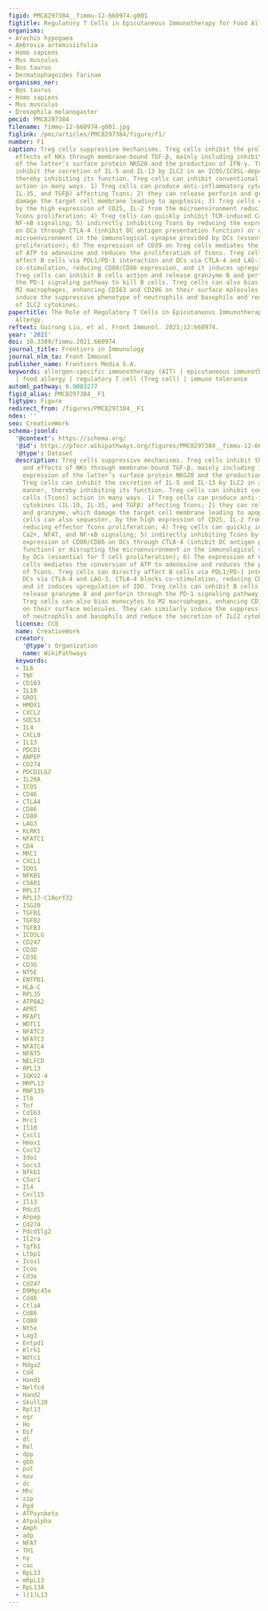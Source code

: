 ```yaml
---
figid: PMC8297384__fimmu-12-660974-g001
figtitle: Regulatory T Cells in Epicutaneous Immunotherapy for Food Allergy
organisms:
- Arachis hypogaea
- Ambrosia artemisiifolia
- Homo sapiens
- Mus musculus
- Bos taurus
- Dermatophagoides farinae
organisms_ner:
- Bos taurus
- Homo sapiens
- Mus musculus
- Drosophila melanogaster
pmcid: PMC8297384
filename: fimmu-12-660974-g001.jpg
figlink: /pmc/articles/PMC8297384/figure/f1/
number: F1
caption: Treg cells suppressive mechanisms. Treg cells inhibit the proliferation and
  effects of NKs through membrane-bound TGF-β, mainly including inhibiting the expression
  of the latter’s surface protein NKG20 and the production of IFN-γ. Treg cells can
  inhibit the secretion of IL-5 and IL-13 by ILC2 in an ICOS/ICOSL-dependent manner,
  thereby inhibiting its function. Treg cells can inhibit conventional T cells (Tcons)
  action in many ways. 1) Treg cells can produce anti-inflammatory cytokines (IL-10,
  IL-35, and TGFβ) affecting Tcons; 2) they can release perforin and granzyme, which
  damage the target cell membrane leading to apoptosis; 3) Treg cells can also sequester,
  by the high expression of CD25, IL-2 from the microenvironment reducing effector
  Tcons proliferation; 4) Treg cells can quickly inhibit TCR-induced Ca2+, NFAT, and
  NF-κB signaling; 5) indirectly inhibiting Tcons by reducing the expression of CD80/CD86
  on DCs through CTLA-4 (inhibit DC antigen presentation function) or disrupting the
  microenvironment in the immunological synapse provided by DCs (essential for T cell
  proliferation); 6) The expression of CD39 on Treg cells mediates the conversion
  of ATP to adenosine and reduces the proliferation of Tcons. Treg cells can directly
  affect B cells via PDL1/PD-1 interaction and DCs via CTLA-4 and LAG-3. CTLA-4 blocks
  co-stimulation, reducing CD80/CD86 expression, and it induces upregulation of IDO.
  Treg cells can inhibit B cells action and release granzyme B and perforin through
  the PD-1 signaling pathway to kill B cells. Treg cells can also bias monocytes to
  M2 macrophages, enhancing CD163 and CD206 on their surface molecules. They can similarly
  induce the suppressive phenotype of neutrophils and basophils and reduce the secretion
  of ILC2 cytokines.
papertitle: The Role of Regulatory T Cells in Epicutaneous Immunotherapy for Food
  Allergy.
reftext: Guirong Liu, et al. Front Immunol. 2021;12:660974.
year: '2021'
doi: 10.3389/fimmu.2021.660974
journal_title: Frontiers in Immunology
journal_nlm_ta: Front Immunol
publisher_name: Frontiers Media S.A.
keywords: allergen-specific immunotherapy (AIT) | epicutaneous immunotherapy (EPIT)
  | food allergy | regulatory T cell (Treg cell) | immune tolerance
automl_pathway: 0.9003277
figid_alias: PMC8297384__F1
figtype: Figure
redirect_from: /figures/PMC8297384__F1
ndex: ''
seo: CreativeWork
schema-jsonld:
  '@context': https://schema.org/
  '@id': https://pfocr.wikipathways.org/figures/PMC8297384__fimmu-12-660974-g001.html
  '@type': Dataset
  description: Treg cells suppressive mechanisms. Treg cells inhibit the proliferation
    and effects of NKs through membrane-bound TGF-β, mainly including inhibiting the
    expression of the latter’s surface protein NKG20 and the production of IFN-γ.
    Treg cells can inhibit the secretion of IL-5 and IL-13 by ILC2 in an ICOS/ICOSL-dependent
    manner, thereby inhibiting its function. Treg cells can inhibit conventional T
    cells (Tcons) action in many ways. 1) Treg cells can produce anti-inflammatory
    cytokines (IL-10, IL-35, and TGFβ) affecting Tcons; 2) they can release perforin
    and granzyme, which damage the target cell membrane leading to apoptosis; 3) Treg
    cells can also sequester, by the high expression of CD25, IL-2 from the microenvironment
    reducing effector Tcons proliferation; 4) Treg cells can quickly inhibit TCR-induced
    Ca2+, NFAT, and NF-κB signaling; 5) indirectly inhibiting Tcons by reducing the
    expression of CD80/CD86 on DCs through CTLA-4 (inhibit DC antigen presentation
    function) or disrupting the microenvironment in the immunological synapse provided
    by DCs (essential for T cell proliferation); 6) The expression of CD39 on Treg
    cells mediates the conversion of ATP to adenosine and reduces the proliferation
    of Tcons. Treg cells can directly affect B cells via PDL1/PD-1 interaction and
    DCs via CTLA-4 and LAG-3. CTLA-4 blocks co-stimulation, reducing CD80/CD86 expression,
    and it induces upregulation of IDO. Treg cells can inhibit B cells action and
    release granzyme B and perforin through the PD-1 signaling pathway to kill B cells.
    Treg cells can also bias monocytes to M2 macrophages, enhancing CD163 and CD206
    on their surface molecules. They can similarly induce the suppressive phenotype
    of neutrophils and basophils and reduce the secretion of ILC2 cytokines.
  license: CC0
  name: CreativeWork
  creator:
    '@type': Organization
    name: WikiPathways
  keywords:
  - IL6
  - TNF
  - CD163
  - IL10
  - GRO1
  - HMOX1
  - CXCL2
  - SOCS3
  - IL4
  - CXCL8
  - IL13
  - PDCD1
  - ANPEP
  - CD274
  - PDCD1LG2
  - IL2RA
  - ICOS
  - CD46
  - CTLA4
  - CD86
  - CD80
  - LAG3
  - KLRK1
  - NFATC1
  - CD4
  - MRC1
  - CXCL1
  - IDO1
  - NFKB1
  - C5AR1
  - RPL17
  - RPL17-C18orf32
  - ISG20
  - TGFB1
  - TGFB2
  - TGFB3
  - ICOSLG
  - CD247
  - CD3D
  - CD3E
  - CD3G
  - NT5E
  - ENTPD1
  - HLA-C
  - RPL35
  - ATP8A2
  - APRT
  - MFAP1
  - WDTC1
  - NFATC2
  - NFATC3
  - NFATC4
  - NFAT5
  - NELFCD
  - RPL13
  - IGKV2-4
  - MRPL13
  - RNF135
  - Il6
  - Tnf
  - Cd163
  - Mrc1
  - Il10
  - Cxcl1
  - Hmox1
  - Cxcl2
  - Ido1
  - Socs3
  - Nfkb1
  - C5ar1
  - Il4
  - Cxcl15
  - Il13
  - Pdcd1
  - Anpep
  - Cd274
  - Pdcd1lg2
  - Il2ra
  - Tgfb1
  - Ltbp1
  - Icosl
  - Icos
  - Cd3e
  - Cd247
  - D9Mgc45e
  - Cd46
  - Ctla4
  - Cd86
  - Cd80
  - Nt5e
  - Lag3
  - Entpd1
  - Klrk1
  - Wdtc1
  - Mdga2
  - Cd4
  - Hand1
  - Nelfcd
  - Hand2
  - Skull20
  - Rpl13
  - egr
  - Ho
  - Dif
  - dl
  - Rel
  - dpp
  - gbb
  - put
  - mav
  - dc
  - Mhc
  - zip
  - Pgd
  - ATPsynbeta
  - Atpalpha
  - Amph
  - adp
  - NFAT
  - TH1
  - ny
  - cac
  - RpL13
  - mRpL13
  - RpL13A
  - l(1)L13
---
```

